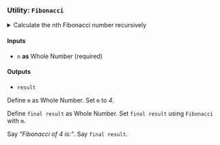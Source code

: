 ### **Utility**: `Fibonacci`

<details>
<summary>Calculate the nth Fibonacci number recursively</summary>

> If `n` is less than or equal to _1_:
>
> > Give back `n`.
>
> Else:
>
> > Define `n_minus_1` as Whole Number.
> > Set `n_minus_1` to `n` - _1_.
> > Define `n_minus_2` as Whole Number.
> > Set `n_minus_2` to `n` - _2_.
> > Define `fib_1` as Whole Number.
> > Set `fib_1` using `Fibonacci` with `n_minus_1`.
> > Define `fib_2` as Whole Number.
> > Set `fib_2` using `Fibonacci` with `n_minus_2`.
> > Define `result` as Whole Number.
> > Set `result` to `fib_1` + `fib_2`.
> > Give back `result`.

</details>

#### Inputs

- `n` **as** Whole Number (required)

#### Outputs

- `result`

Define `m` as Whole Number.
Set `m` to _4_.

Define `final result` as Whole Number.
Set `final result` using `Fibonacci` with `m`.

Say _"Fibonacci of 4 is:"_.
Say `final result`.
